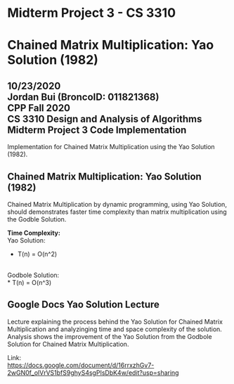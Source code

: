 # Midterm Project 3 - CS 3310
# Chained Matrix Multiplication: Yao Solution (1982)
10/23/2020<br>
Jordan Bui (BroncoID: 011821368)<br>
CPP Fall 2020<br>
CS 3310 Design and Analysis of Algorithms
Midterm Project 3 Code Implementation
-
Implementation for Chained Matrix Multiplication using the Yao Solution (1982).

Chained Matrix Multiplication: Yao Solution (1982)
-
Chained Matrix Multiplication by dynamic programming, using Yao Solution, should demonstrates faster time complexity than matrix multiplication using the Godble Solution.

**Time Complexity:<br>**
Yao Solution:<br>
  * T(n) = O(n^2)
  <br>
Godbole Solution:<br>
  * T(n) = O(n^3)
  
Google Docs Yao Solution Lecture
-
Lecture explaining the process behind the Yao Solution for Chained Matrix Multiplication and analyzinging time and space complexity of the solution. Analysis shows the improvement of the Yao Solution from the Godbole Solution for Chained Matrix Multiplication.

Link:<br>
https://docs.google.com/document/d/16rrxzhGv7-2wGN0f_olVrVS1bfS9ghyS4sgPIsDbK4w/edit?usp=sharing


